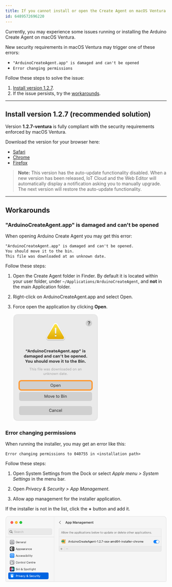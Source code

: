 ```yaml
---
title: If you cannot install or open the Create Agent on macOS Ventura
id: 6489572696220
---
```


Currently, you may experience some issues running or installing the Arduino Create Agent on macOS Ventura.

New security requirements in macOS Ventura may trigger one of these errors:

* `"ArduinoCreateAgent.app" is damaged and can't be opened`
* `Error changing permissions`

Follow these steps to solve the issue:

1. [Install version 1.2.7](#install).
2. If the issue persists, try the [workarounds](#workarounds).

---

<a id="install"></a>

## Install version 1.2.7 (recommended solution)

Version **1.2.7-ventura** is fully compliant with the security requirements enforced by macOS Ventura.

Download the version for your browser here:

* [Safari](https://downloads.arduino.cc/CreateAgent/Stable/ArduinoCreateAgent-1.2.7-ventura-osx-amd64-installer-safari.dmg)
* [Chrome](https://downloads.arduino.cc/CreateAgent/Stable/ArduinoCreateAgent-1.2.7-ventura-osx-amd64-installer-chrome.dmg)
* [Firefox](https://downloads.arduino.cc/CreateAgent/Stable/ArduinoCreateAgent-1.2.7-ventura-osx-amd64-installer-firefox.dmg)

> **Note:** This version has the auto-update functionality disabled. When a new version has been released, IoT Cloud and the Web Editor will automatically display a notification asking you to manually upgrade. The next version will restore the auto-update functionality.

---

<a id="workarounds"></a>

## Workarounds

### "ArduinoCreateAgent.app" is damaged and can't be opened

When opening Arduino Create Agent you may get this error:

```
"ArduinoCreateAgent.app" is damaged and can't be opened.
You should move it to the bin.
This file was downloaded at an unknown date.
```

Follow these steps:

1. Open the Create Agent folder in Finder. By default it is located within your user folder, under `~/Applications/ArduinoCreateAgent`, and **not** in the main Application folder.

2. Right-click on ArduinoCreateAgent.app and select Open.

3. Force open the application by clicking **Open**.

   ![Force opening the application.](img/create-agent-macOS-ventura-force-open.png)

### Error changing permissions

When running the installer, you may get an error like this:

```
Error changing permissions to 040755 in <installation path>
```

Follow these steps:

1. Open System Settings from the Dock or select _Apple menu > System Settings_ in the menu bar.

2. Open _Privacy & Security > App Management_.

3. Allow app management for the installer application.

If the installer is not in the list, click the **+** button and add it.

![Allowing app management in System Settings.](img/create-agent-macOS-ventura-installer-permissions.png)
